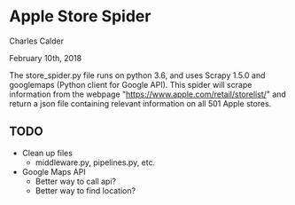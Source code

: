 # Apple Store Spider

Charles Calder

February 10th, 2018

The store_spider.py file runs on python 3.6, and uses Scrapy 1.5.0 and googlemaps (Python client for Google API). This spider will scrape information from the webpage "https://www.apple.com/retail/storelist/" and return a json file containing relevant information on all 501 Apple stores.

## TODO
* Clean up files 
	* middleware.py, pipelines.py, etc.
* Google Maps API
	* Better way to call api?
	* Better way to find location?